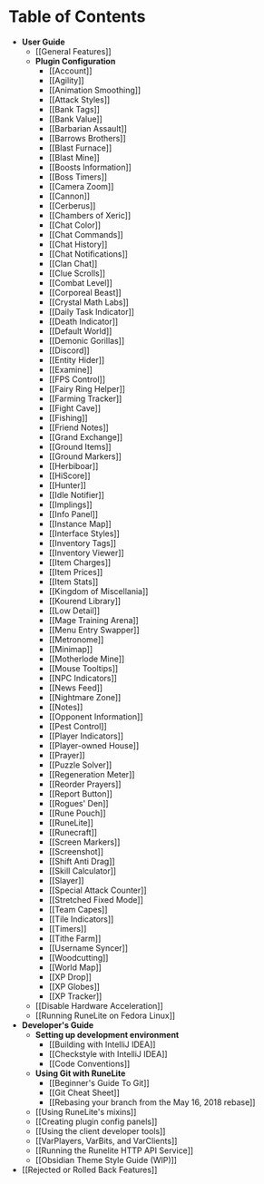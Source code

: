 # Table of Contents
* **User Guide**
  * [[General Features]]
  * **Plugin Configuration**
    * [[Account]]
    * [[Agility]]
    * [[Animation Smoothing]]
    * [[Attack Styles]]
    * [[Bank Tags]]
    * [[Bank Value]]
    * [[Barbarian Assault]]
    * [[Barrows Brothers]]
    * [[Blast Furnace]]
    * [[Blast Mine]]
    * [[Boosts Information]]
    * [[Boss Timers]]
    * [[Camera Zoom]]
    * [[Cannon]]
    * [[Cerberus]]
    * [[Chambers of Xeric]]
    * [[Chat Color]]
    * [[Chat Commands]]
    * [[Chat History]]
    * [[Chat Notifications]]
    * [[Clan Chat]]
    * [[Clue Scrolls]]
    * [[Combat Level]]
    * [[Corporeal Beast]]
    * [[Crystal Math Labs]]
    * [[Daily Task Indicator]]
    * [[Death Indicator]]
    * [[Default World]]
    * [[Demonic Gorillas]]
    * [[Discord]]
    * [[Entity Hider]]
    * [[Examine]]
    * [[FPS Control]]
    * [[Fairy Ring Helper]]
    * [[Farming Tracker]]
    * [[Fight Cave]]
    * [[Fishing]]
    * [[Friend Notes]]
    * [[Grand Exchange]]
    * [[Ground Items]]
    * [[Ground Markers]]
    * [[Herbiboar]]
    * [[HiScore]]
    * [[Hunter]]
    * [[Idle Notifier]]
    * [[Implings]]
    * [[Info Panel]]
    * [[Instance Map]]
    * [[Interface Styles]]
    * [[Inventory Tags]]
    * [[Inventory Viewer]]
    * [[Item Charges]]
    * [[Item Prices]]
    * [[Item Stats]]
    * [[Kingdom of Miscellania]]
    * [[Kourend Library]]
    * [[Low Detail]]
    * [[Mage Training Arena]]
    * [[Menu Entry Swapper]]
    * [[Metronome]]
    * [[Minimap]]
    * [[Motherlode Mine]]
    * [[Mouse Tooltips]]
    * [[NPC Indicators]]
    * [[News Feed]]
    * [[Nightmare Zone]]
    * [[Notes]]
    * [[Opponent Information]]
    * [[Pest Control]]
    * [[Player Indicators]]
    * [[Player-owned House]]
    * [[Prayer]]
    * [[Puzzle Solver]]
    * [[Regeneration Meter]]
    * [[Reorder Prayers]]
    * [[Report Button]]
    * [[Rogues' Den]]
    * [[Rune Pouch]]
    * [[RuneLite]]
    * [[Runecraft]]
    * [[Screen Markers]]
    * [[Screenshot]]
    * [[Shift Anti Drag]]
    * [[Skill Calculator]]
    * [[Slayer]]
    * [[Special Attack Counter]]
    * [[Stretched Fixed Mode]]
    * [[Team Capes]]
    * [[Tile Indicators]]
    * [[Timers]]
    * [[Tithe Farm]]
    * [[Username Syncer]]
    * [[Woodcutting]]
    * [[World Map]]
    * [[XP Drop]]
    * [[XP Globes]]
    * [[XP Tracker]]
  * [[Disable Hardware Acceleration]]
  * [[Running RuneLite on Fedora Linux]]
* **Developer's Guide**
  * **Setting up development environment**
    * [[Building with IntelliJ IDEA]]
    * [[Checkstyle with IntelliJ IDEA]]
    * [[Code Conventions]]
  * **Using Git with RuneLite**
    * [[Beginner's Guide To Git]]
    * [[Git Cheat Sheet]]
    * [[Rebasing your branch from the May 16, 2018 rebase]]
  * [[Using RuneLite's mixins]]
  * [[Creating plugin config panels]]
  * [[Using the client developer tools]]
  * [[VarPlayers, VarBits, and VarClients]]
  * [[Running the Runelite HTTP API Service]]
  * [[Obsidian Theme Style Guide (WIP)]]
* [[Rejected or Rolled Back Features]]
